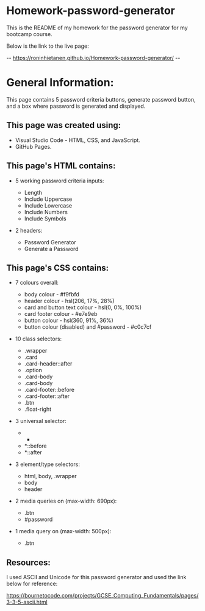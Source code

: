 # Homework-password-generator
This is the README of my homework for the password generator for my bootcamp course.

Below is the link to the live page:

-- https://roninhietanen.github.io/Homework-password-generator/ --

# General Information:

This page contains 5 password criteria buttons, generate password button, and a box where password is generated and displayed.

## This page was created using:
- Visual Studio Code - HTML, CSS, and JavaScript.
- GitHub Pages.

## This page's HTML contains:

- 5 working password criteria inputs:
  - Length
  - Include Uppercase
  - Include Lowercase
  - Include Numbers
  - Include Symbols
  
- 2 headers:
  - Password Generator
  - Generate a Password
 
## This page's CSS contains:

- 7 colours overall:
  - body colour - #f9fbfd
  - header colour - hsl(206, 17%, 28%)
  - card and button text colour - hsl(0, 0%, 100%)
  - card footer colour - #e7e9eb
  - button colour - hsl(360, 91%, 36%)
  - button colour (disabled) and #password - #c0c7cf
  
- 10 class selectors:
  - .wrapper
  - .card
  - .card-header::after
  - .option
  - .card-body
  - .card-body
  - .card-footer::before
  - .card-footer::after
  - .btn
  - .float-right

- 3 universal selector:
  - *
  - *::before
  - *::after

- 3 element/type selectors:
  - html, body, .wrapper
  - body
  - header
  
- 2 media queries on (max-width: 690px):
  - .btn
  - #password

- 1 media query on (max-width: 500px):
  - .btn
 
 ## Resources:
 
 I used ASCII and Unicode for this password generator and used the link below for reference:
 
 https://bournetocode.com/projects/GCSE_Computing_Fundamentals/pages/3-3-5-ascii.html
 
